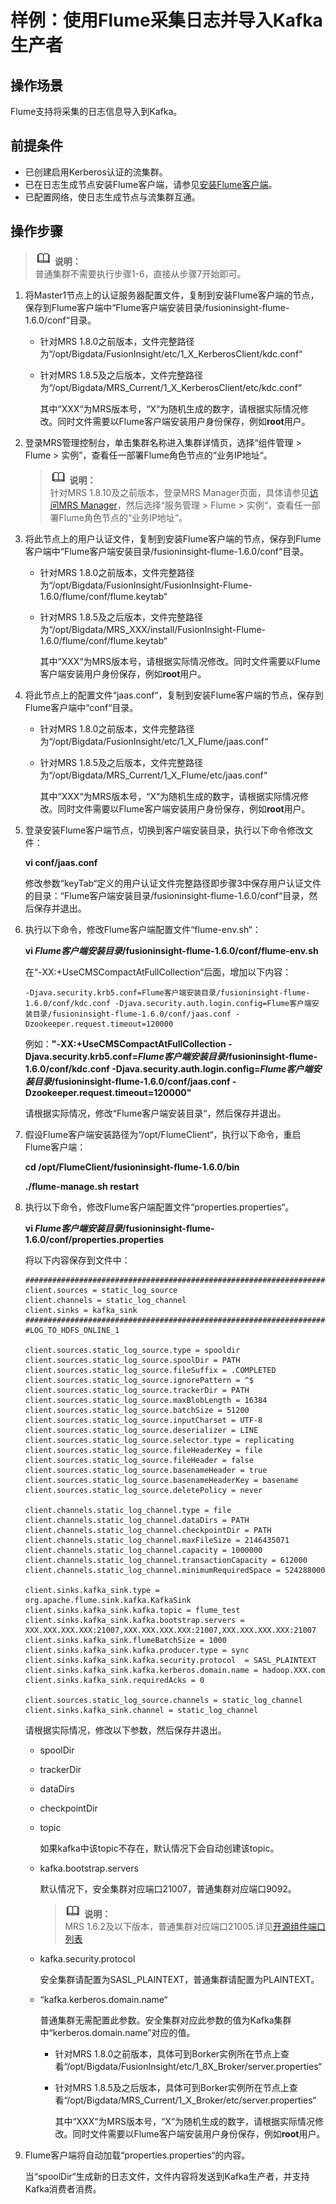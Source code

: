 # 样例：使用Flume采集日志并导入Kafka生产者<a name="ZH-CN_TOPIC_0173179068"></a>

## 操作场景<a name="s6020f8e1de5644d2becca6a1c9dd7b98"></a>

Flume支持将采集的日志信息导入到Kafka。

## 前提条件<a name="sdd14a34b7dc44c2ab9cabb19599a033a"></a>

-   已创建启用Kerberos认证的流集群。
-   已在日志生成节点安装Flume客户端，请参见[安装Flume客户端](安装Flume客户端.md)。
-   已配置网络，使日志生成节点与流集群互通。

## 操作步骤<a name="s1f8b9b2a99104941860eb2956cc0057c"></a>

>![](public_sys-resources/icon-note.gif) **说明：**   
>普通集群不需要执行步骤1-6，直接从步骤7开始即可。  

1.  将Master1节点上的认证服务器配置文件，复制到安装Flume客户端的节点，保存到Flume客户端中“Flume客户端安装目录/fusioninsight-flume-1.6.0/conf“目录。
    -   针对MRS 1.8.0之前版本，文件完整路径为“/opt/Bigdata/FusionInsight/etc/1\_X\_KerberosClient/kdc.conf“
    -   针对MRS 1.8.5及之后版本，文件完整路径为“/opt/Bigdata/MRS\_Current/1\_X\_KerberosClient/etc/kdc.conf“

        其中“XXX“为MRS版本号，“X“为随机生成的数字，请根据实际情况修改。同时文件需要以Flume客户端安装用户身份保存，例如**root**用户。

2.  登录MRS管理控制台，单击集群名称进入集群详情页，选择“组件管理 \> Flume \> 实例”，查看任一部署Flume角色节点的“业务IP地址“。

    >![](public_sys-resources/icon-note.gif) **说明：**   
    >针对MRS 1.8.10及之前版本，登录MRS Manager页面，具体请参见[访问MRS Manager](访问MRS-Manager.md)，然后选择“服务管理  \>  Flume  \>  实例“，查看任一部署Flume角色节点的“业务IP地址“。  

3.  将此节点上的用户认证文件，复制到安装Flume客户端的节点，保存到Flume客户端中“Flume客户端安装目录/fusioninsight-flume-1.6.0/conf“目录。
    -   针对MRS 1.8.0之前版本，文件完整路径为“/opt/Bigdata/FusionInsight/FusionInsight-Flume-1.6.0/flume/conf/flume.keytab“
    -   针对MRS 1.8.5及之后版本，文件完整路径为“/opt/Bigdata/MRS\_XXX/install/FusionInsight-Flume-1.6.0/flume/conf/flume.keytab“

        其中“XXX“为MRS版本号，请根据实际情况修改。同时文件需要以Flume客户端安装用户身份保存，例如**root**用户。

4.  将此节点上的配置文件“jaas.conf“，复制到安装Flume客户端的节点，保存到Flume客户端中“conf“目录。
    -   针对MRS 1.8.0之前版本，文件完整路径为“/opt/Bigdata/FusionInsight/etc/1\_X\_Flume/jaas.conf“
    -   针对MRS 1.8.5及之后版本，文件完整路径为“/opt/Bigdata/MRS\_Current/1\_X\_Flume/etc/jaas.conf“

        其中“XXX“为MRS版本号，“X“为随机生成的数字，请根据实际情况修改。同时文件需要以Flume客户端安装用户身份保存，例如**root**用户。

5.  登录安装Flume客户端节点，切换到客户端安装目录，执行以下命令修改文件：

    **vi conf/jaas.conf**

    修改参数“keyTab“定义的用户认证文件完整路径即步骤3中保存用户认证文件的目录：“Flume客户端安装目录/fusioninsight-flume-1.6.0/conf“目录，然后保存并退出。

6.  执行以下命令，修改Flume客户端配置文件“flume-env.sh“：

    **vi  _Flume客户端安装目录_/fusioninsight-flume-1.6.0/conf/flume-env.sh**

    在“-XX:+UseCMSCompactAtFullCollection“后面，增加以下内容：

    ```
    -Djava.security.krb5.conf=Flume客户端安装目录/fusioninsight-flume-1.6.0/conf/kdc.conf -Djava.security.auth.login.config=Flume客户端安装目录/fusioninsight-flume-1.6.0/conf/jaas.conf -Dzookeeper.request.timeout=120000
    ```

    例如：**"-XX:+UseCMSCompactAtFullCollection -Djava.security.krb5.conf=_Flume客户端安装目录_/fusioninsight-flume-1.6.0/conf/kdc.conf -Djava.security.auth.login.config=_Flume客户端安装目录_/fusioninsight-flume-1.6.0/conf/jaas.conf -Dzookeeper.request.timeout=120000"**

    请根据实际情况，修改“Flume客户端安装目录“，然后保存并退出。

7.  假设Flume客户端安装路径为“/opt/FlumeClient“，执行以下命令，重启Flume客户端：

    **cd /opt/FlumeClient/fusioninsight-flume-1.6.0/bin**

    **./flume-manage.sh restart**

8.  执行以下命令，修改Flume客户端配置文件“properties.properties“。

    **vi  _Flume客户端安装目录_/fusioninsight-flume-1.6.0/conf/properties.properties**

    将以下内容保存到文件中：

    ```
    #########################################################################################
    client.sources = static_log_source  
    client.channels = static_log_channel 
    client.sinks = kafka_sink
    #########################################################################################
    #LOG_TO_HDFS_ONLINE_1
    
    client.sources.static_log_source.type = spooldir
    client.sources.static_log_source.spoolDir = PATH
    client.sources.static_log_source.fileSuffix = .COMPLETED
    client.sources.static_log_source.ignorePattern = ^$
    client.sources.static_log_source.trackerDir = PATH
    client.sources.static_log_source.maxBlobLength = 16384
    client.sources.static_log_source.batchSize = 51200
    client.sources.static_log_source.inputCharset = UTF-8
    client.sources.static_log_source.deserializer = LINE
    client.sources.static_log_source.selector.type = replicating
    client.sources.static_log_source.fileHeaderKey = file
    client.sources.static_log_source.fileHeader = false
    client.sources.static_log_source.basenameHeader = true
    client.sources.static_log_source.basenameHeaderKey = basename
    client.sources.static_log_source.deletePolicy = never
    
    client.channels.static_log_channel.type = file
    client.channels.static_log_channel.dataDirs = PATH
    client.channels.static_log_channel.checkpointDir = PATH
    client.channels.static_log_channel.maxFileSize = 2146435071
    client.channels.static_log_channel.capacity = 1000000
    client.channels.static_log_channel.transactionCapacity = 612000
    client.channels.static_log_channel.minimumRequiredSpace = 524288000
    
    client.sinks.kafka_sink.type = org.apache.flume.sink.kafka.KafkaSink
    client.sinks.kafka_sink.kafka.topic = flume_test
    client.sinks.kafka_sink.kafka.bootstrap.servers = XXX.XXX.XXX.XXX:21007,XXX.XXX.XXX.XXX:21007,XXX.XXX.XXX.XXX:21007
    client.sinks.kafka_sink.flumeBatchSize = 1000
    client.sinks.kafka_sink.kafka.producer.type = sync
    client.sinks.kafka_sink.kafka.security.protocol  = SASL_PLAINTEXT
    client.sinks.kafka_sink.kafka.kerberos.domain.name = hadoop.XXX.com
    client.sinks.kafka_sink.requiredAcks = 0
    
    client.sources.static_log_source.channels = static_log_channel
    client.sinks.kafka_sink.channel = static_log_channel
    ```

    请根据实际情况，修改以下参数，然后保存并退出。

    -   spoolDir
    -   trackerDir
    -   dataDirs
    -   checkpointDir
    -   topic

        如果kafka中该topic不存在，默认情况下会自动创建该topic。

    -   kafka.bootstrap.servers

        默认情况下，安全集群对应端口21007，普通集群对应端口9092。

        >![](public_sys-resources/icon-note.gif) **说明：**   
        >MRS 1.6.2及以下版本，普通集群对应端口21005.详见[开源组件端口列表](开源组件端口列表.md)  

    -   kafka.security.protocol

        安全集群请配置为SASL\_PLAINTEXT，普通集群请配置为PLAINTEXT。

    -   “kafka.kerberos.domain.name“

        普通集群无需配置此参数。安全集群对应此参数的值为Kafka集群中“kerberos.domain.name”对应的值。

        -   针对MRS 1.8.0之前版本，具体可到Borker实例所在节点上查看“/opt/Bigdata/FusionInsight/etc/1\_8X\_Broker/server.properties“
        -   针对MRS 1.8.5及之后版本，具体可到Borker实例所在节点上查看“/opt/Bigdata/MRS\_Current/1\_X\_Broker/etc/server.properties“

            其中“XXX“为MRS版本号，“X“为随机生成的数字，请根据实际情况修改。同时文件需要以Flume客户端安装用户身份保存，例如**root**用户。


9.  Flume客户端将自动加载“properties.properties“的内容。

    当“spoolDir“生成新的日志文件，文件内容将发送到Kafka生产者，并支持Kafka消费者消费。


